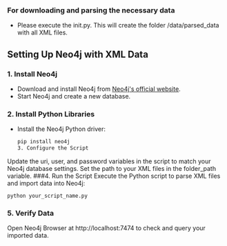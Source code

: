 ### **For downloading and parsing the necessary data**
- Please execute the init.py.
This will create the folder /data/parsed_data with all XML files.

## **Setting Up Neo4j with XML Data**

### **1. Install Neo4j**
- Download and install Neo4j from [Neo4j's official website](https://neo4j.com/download/).
- Start Neo4j and create a new database.

### **2. Install Python Libraries**
- Install the Neo4j Python driver:
  ```bash
  pip install neo4j
  3. Configure the Script
  ```
Update the uri, user, and password variables in the script to match your Neo4j database settings.
Set the path to your XML files in the folder_path variable.
###4. Run the Script
Execute the Python script to parse XML files and import data into Neo4j:
```
python your_script_name.py
```

### **5. Verify Data**
Open Neo4j Browser at http://localhost:7474 to check and query your imported data.







